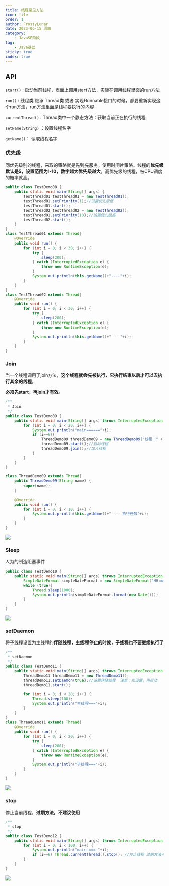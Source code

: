 ```yaml
---
title: 线程常见方法
icon: file
order: 1
author: FrostyLunar
date: 2023-06-15 周四
category:
	- JavaSE阶段
tag:
	- Java基础
sticky: true
index: true
---
```



## API

`start()` :  启动当前线程，表面上调用start方法，实际在调用线程里面的run方法

`run()` : 线程类 继承 Thread类 或者 实现Runnable接口的时候，都要重新实现这个run方法，run方法里面是线程要执行的内容

`currentThread()` : Thread类中一个静态方法：获取当前正在执行的线程

`setName(String)` ：设置线程名字

`getName()`： 读取线程名字

### 优先级

同优先级别的线程，采取的策略就是先到先服务，使用时间片策略。线程的**优先级默认是5，设置范围为1-10，数字越大优先级越大**。高优先级的线程，被CPU调度的概率就高。

```java
public class TestDemo08 {
	public static void main(String[] args) {
		TestThread01 testThread01 = new TestThread01();
		testThread01.setPriority(1);//设置优先级低
		testThread01.start();
		TestThread02 testThread02 = new TestThread02();
		testThread01.setPriority(10);//设置优先级高
		testThread02.start();
	}
}
class TestThread01 extends Thread{
	@Override
	public void run() {
		for (int i = 0; i < 30; i++) {
			try {
				sleep(200);
			} catch (InterruptedException e) {
				throw new RuntimeException(e);
			}
			System.out.println(this.getName()+"----"+i);
		}
	}
}
class TestThread02 extends Thread{
	@Override
	public void run() {
		for (int i = 0; i < 30; i++) {
			try {
				sleep(200);
			} catch (InterruptedException e) {
				throw new RuntimeException(e);
			}
			System.out.println(this.getName()+"----"+i);
		}
	}
}
```

### Join

当一个线程调用了join方法，**这个线程就会先被执行，它执行结束以后才可以去执行其余的线程**。

**必须先start，再join才有效。**

```java
/**
 * Join
 */
public class TestDemo09 {
	public static void main(String[] args) throws InterruptedException {
		for (int i = 0; i < 20; i++) {
			System.out.println("main======"+i);
			if (i==6){
				ThreadDemo09 threadDemo09 = new ThreadDemo09("线程：" + i);
				threadDemo09.start();//启动线程
				threadDemo09.join();//加入线程
			}
		}
	}
}

class ThreadDemo09 extends Thread{
	public ThreadDemo09(String name) {
		super(name);
	}
	
	@Override
	public void run() {
		for (int i = 0; i < 10; i++) {
			System.out.println(this.getName()+"---- 执行任务"+i);
		}
	}
}
```

![](./image/image_MyAD4HdSwt.png)

### Sleep

人为的制造阻塞事件

```java
public class TestDemo10 {
	public static void main(String[] args) throws InterruptedException {
		SimpleDateFormat simpleDateFormat = new SimpleDateFormat("HH:mm:ss");
		while (true){
			Thread.sleep(1000);
			System.out.println(simpleDateFormat.format(new Date()));
		}
	}
}
```

![](./image/image_T5heuT0PvF.png)

### setDaemon

将子线程设置为主线程的**伴随线程，主线程停止的时候，子线程也不要继续执行了**

```java
/**
 * setDaemon
 */
public class TestDemo11 {
	public static void main(String[] args) throws InterruptedException {
		ThreadDemo11 threadDemo11 = new ThreadDemo11();
		threadDemo11.setDaemon(true);//设置伴随线程  注意：先设置，再启动
		threadDemo11.start();
		
		for (int i = 0; i < 20; i++) {
			Thread.sleep(100);
			System.out.println("主线程==="+i);
		}
	}
}
class ThreadDemo11 extends Thread{
	@Override
	public void run() {
		for (int i = 0; i < 20; i++) {
			try {
				sleep(200);
			} catch (InterruptedException e) {
				throw new RuntimeException(e);
			}
			System.out.println("子线程==="+i);
		}
	}
}
```

![](./image/image_XjOhcy3ODo.png)

### stop

停止当前线程，**过期方法，不建议使用**

```java
/**
 * stop
 */
public class TestDemo12 {
	public static void main(String[] args) throws InterruptedException {
		for (int i = 0; i < 100; i++) {
			System.out.println("main === "+i);
			if (i==6) Thread.currentThread().stop(); //停止线程 过期方法不建议使用
		}
	}
}
```

![](./image/image_vYMGsjZ0XG.png)

